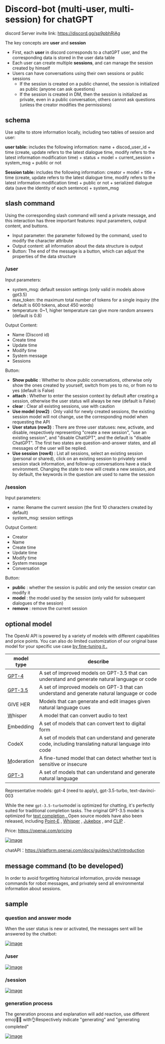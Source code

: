 # Discord-bot (multi-user, multi-session) for chatGPT

discord Server invite link: https://discord.gg/sp9pbhRjAg

The key concepts are **user** and **session**

- First, each **user** in discord corresponds to a chatGPT user, and the corresponding data is stored in the user data table
- Each user can create multiple **sessions**, and can manage the session created by himself
- Users can have conversations using their own sessions or public sessions
  - If the session is created on a public channel, the session is initialized as public (anyone can ask questions)
  - If the session is created in DM, then the session is initialized as private, even in a public conversation, others cannot ask questions (unless the creator modifies the permissions)

## schema

Use sqlite to store information locally, including two tables of session and user:

**user table:** includes the following information: name + discod_user_id + time (create, update refers to the latest dialogue time, modify refers to the latest information modification time) + status + model + current_session + system_msg  + public or not

**Session table:** includes the following information: creator + model + title + time (create, update refers to the latest dialogue time, modify refers to the latest information modification time) + public or not + serialized dialogue data (save the identity of each sentence) + system_msg

## slash command

Using the corresponding slash command will send a private message, and this interaction has three important features: input parameters, output content, and buttons.

- Input parameter: the parameter followed by the command, used to modify the character attribute
- Output content: all information about the data structure is output
- Button: The end of the message is a button, which can adjust the properties of the data structure

### /user

Input parameters:

- system_msg: default session settings (only valid in models above gpt3.5)
- max_token: the maximum total number of tokens for a single inquiry (the default is 600 tokens, about 450 words)
- temperature: 0~1, higher temperature can give more random answers (default is 0.8)

Output Content:

- Name (Discord id)
- Create time
- Update time
- Modify time
- System message
- Sessions

Button:

- **Show public** : Whether to show public conversations, otherwise only show the ones created by yourself, switch from yes to no, or from no to yes (default is False)
- **attach** : Whether to enter the session context by default after creating a session, otherwise the user status will always be new (default is False)
- **clear** : Clear all existing sessions, use with caution
- **Use model (row2)** : Only valid for newly created sessions, the existing session model will not change, use the corresponding model when requesting the API
- **User status (row3)** : There are three user statuses: new, activate, and disable, respectively representing "create a new session", "use an existing session", and "disable ChatGPT", and the default is "disable ChatGPT". The first two states are question-and-answer states, and all messages of the user will be replied.
- **Use session (row4)** : List all sessions, select an existing session (personal or shared), click on an existing session to privately send session stack information, and follow-up conversations have a stack environment. Changing the state to new will create a new session, and by default, the keywords in the question are used to name the session

### /session

Input parameters:

- name: Rename the current session (the first 10 characters created by default)
- system_msg: session settings

Output Content:

- Creator
- Name
- Create time
- Update time
- Modify time
- System message
- Conversation

Button:

- **public** : whether the session is public and only the session creator can modify it
- **model** : the model used by the session (only valid for subsequent dialogues of the session)
- **remove** : remove the current session

## optional model

The OpenAI API is powered by a variety of models with different capabilities and price points. You can also do limited customization of our original base model for your specific use case [by fine-tuning it .](https://platform.openai.com/docs/guides/fine-tuning)

| model type                                                   | describe                                                     |
| ------------------------------------------------------------ | ------------------------------------------------------------ |
| [GPT-4](https://platform.openai.com/docs/models/gpt-4)       | A set of improved models on GPT-3.5 that can understand and generate natural language or code |
| [GPT-3.5](https://platform.openai.com/docs/models/gpt-3-5)   | A set of improved models on GPT-3 that can understand and generate natural language or code |
| GIVE HER                                                     | Models that can generate and edit images given natural language cues |
| [W](https://platform.openai.com/docs/models/whisper)hisper   | A model that can convert audio to text                       |
| [E](https://platform.openai.com/docs/models/embeddings)mbedding | A set of models that can convert text to digital form        |
| CodeX                                                        | A set of models that can understand and generate code, including translating natural language into code |
| [M](https://platform.openai.com/docs/models/moderation)oderation | A fine-tuned model that can detect whether text is sensitive or insecure |
| [GPT-3](https://platform.openai.com/docs/models/gpt-3)       | A set of models that can understand and generate natural language |

Representative models: gpt-4 (need to apply), gpt-3.5-turbo, text-davinci-003

While the new `gpt-3.5-turbo`model is optimized for chatting, it's perfectly suited for traditional completion tasks. The original GPT-3.5 model is optimized for [text completion . ](https://platform.openai.com/docs/guides/completion)Open source models have also been released, including [Point-E](https://github.com/openai/point-e) , [Whisper](https://github.com/openai/whisper) , [Jukebox](https://github.com/openai/jukebox) , and [CLIP](https://github.com/openai/CLIP) .

Price: https://openai.com/pricing

[![image](https://user-images.githubusercontent.com/42105752/226223978-36559bc5-37fd-458a-bb77-834a546eea37.png)](https://user-images.githubusercontent.com/42105752/226223978-36559bc5-37fd-458a-bb77-834a546eea37.png)

chatAPI：https://platform.openai.com/docs/guides/chat/introduction

## message command (to be developed)

In order to avoid forgetting historical information, provide message commands for robot messages, and privately send all environmental information about sessions.

## sample

### question and answer mode

When the user status is new or activated, the messages sent will be answered by the chatbot:

[![image](https://user-images.githubusercontent.com/42105752/226224063-d4a7bc3e-5ff3-45ae-9fc4-2f6b659effa4.png)](https://user-images.githubusercontent.com/42105752/226224063-d4a7bc3e-5ff3-45ae-9fc4-2f6b659effa4.png)

### /user

[![image](https://user-images.githubusercontent.com/42105752/226224391-7cbebf3f-e43c-4b84-a26f-f3c0a28a89a9.png)](https://user-images.githubusercontent.com/42105752/226224391-7cbebf3f-e43c-4b84-a26f-f3c0a28a89a9.png)

### /session

[![image](https://user-images.githubusercontent.com/42105752/226224531-68c07199-d1bc-4026-921d-ab39ab960d58.png)](https://user-images.githubusercontent.com/42105752/226224531-68c07199-d1bc-4026-921d-ab39ab960d58.png)

### generation process

The generation process and explanation will add reaction, use different emoji✍🏻 with👌Respectively indicate "generating" and "generating completed"

[![image](https://user-images.githubusercontent.com/42105752/226224635-f21ba363-6812-4c9c-96bc-fdbfd8105689.png)](https://user-images.githubusercontent.com/42105752/226224635-f21ba363-6812-4c9c-96bc-fdbfd8105689.png)
